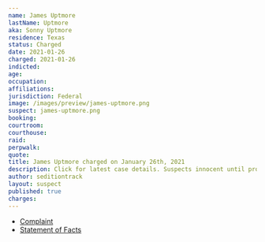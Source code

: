 ```yaml
---
name: James Uptmore
lastName: Uptmore
aka: Sonny Uptmore
residence: Texas
status: Charged
date: 2021-01-26
charged: 2021-01-26
indicted:
age:
occupation:
affiliations:
jurisdiction: Federal
image: /images/preview/james-uptmore.png
suspect: james-uptmore.png
booking:
courtroom:
courthouse:
raid:
perpwalk:
quote:
title: James Uptmore charged on January 26th, 2021
description: Click for latest case details. Suspects innocent until proven guilty.
author: seditiontrack
layout: suspect
published: true
charges:
---
```

- [Complaint](https://www.justice.gov/opa/page/file/1360731/download)
- [Statement of Facts](https://www.justice.gov/opa/page/file/1360731/download)

